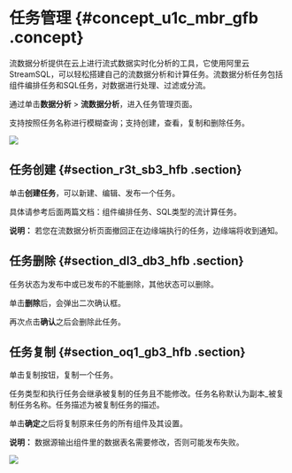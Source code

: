 # 任务管理 {#concept_u1c_mbr_gfb .concept}

流数据分析提供在云上进行流式数据实时化分析的工具，它使用阿里云StreamSQL，可以轻松搭建自己的流数据分析和计算任务。流数据分析任务包括组件编排任务和SQL任务，对数据进行处理、过滤或分流。

通过单击**数据分析** \> **流数据分析**，进入任务管理页面。

支持按照任务名称进行模糊查询；支持创建，查看，复制和删除任务。

![](http://static-aliyun-doc.oss-cn-hangzhou.aliyuncs.com/assets/img/155544/156231990243755_zh-CN.png)

## 任务创建 {#section_r3t_sb3_hfb .section}

单击**创建任务**，可以新建、编辑、发布一个任务。

具体请参考后面两篇文档：组件编排任务、SQL类型的流计算任务。

**说明：** 若您在流数据分析页面撤回正在边缘端执行的任务，边缘端将收到通知。

## 任务删除 {#section_dl3_db3_hfb .section}

任务状态为发布中或已发布的不能删除，其他状态可以删除。

单击**删除**后，会弹出二次确认框。

再次点击**确认**之后会删除此任务。

## 任务复制 {#section_oq1_gb3_hfb .section}

单击复制按钮，复制一个任务。

任务类型和执行任务会继承被复制的任务且不能修改。任务名称默认为副本\_被复制任务名称。任务描述为被复制任务的描述。

单击**确定**之后将复制原来任务的所有组件及其设置。

**说明：** 数据源输出组件里的数据表名需要修改，否则可能发布失败。

![](http://static-aliyun-doc.oss-cn-hangzhou.aliyuncs.com/assets/img/155544/156231990243759_zh-CN.png)

